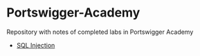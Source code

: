 # Portswigger-Academy

Repository with notes of completed labs in Portswigger Academy

- [SQL Injection](https://github.com/ricard0lopes/Portswigger-Academy/tree/master/Sql-Injection) 


